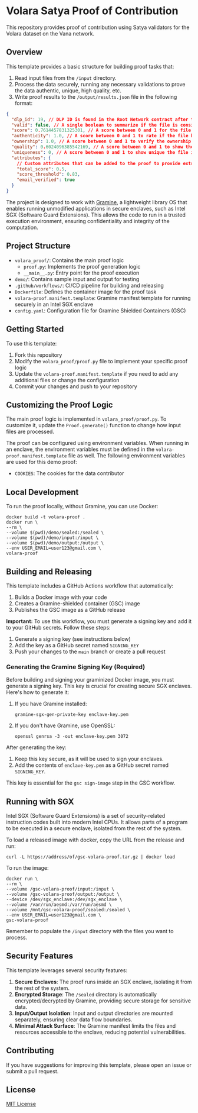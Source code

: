 # Volara Satya Proof of Contribution

This repository provides proof of contribution using Satya validators for the Volara dataset on the Vana network.

## Overview

This template provides a basic structure for building proof tasks that:

1. Read input files from the `/input` directory.
2. Process the data securely, running any necessary validations to prove the data authentic, unique, high quality, etc.
3. Write proof results to the `/output/results.json` file in the following format:

```json
{
  "dlp_id": 19, // DLP ID is found in the Root Network contract after the DLP is registered
  "valid": false, // A single boolean to summarize if the file is considered valid in this DLP
  "score": 0.7614457831325301, // A score between 0 and 1 for the file, used to determine how valuable the file is. This can be an aggregation of the individual scores below.
  "authenticity": 1.0, // A score between 0 and 1 to rate if the file has been tampered with
  "ownership": 1.0, // A score between 0 and 1 to verify the ownership of the file
  "quality": 0.6024096385542169, // A score between 0 and 1 to show the quality of the file
  "uniqueness": 0, // A score between 0 and 1 to show unique the file is, compared to others in the DLP
  "attributes": {
    // Custom attributes that can be added to the proof to provide extra context about the encrypted file
    "total_score": 0.5,
    "score_threshold": 0.83,
    "email_verified": true
  }
}
```

The project is designed to work with [Gramine](https://gramine.readthedocs.io/en/latest/), a lightweight library OS that enables running unmodified applications in secure enclaves, such as Intel SGX (Software Guard Extensions). This allows the code to run in a trusted execution environment, ensuring confidentiality and integrity of the computation.

## Project Structure

- `volara_proof/`: Contains the main proof logic
  - `proof.py`: Implements the proof generation logic
  - `__main__.py`: Entry point for the proof execution
- `demo/`: Contains sample input and output for testing
- `.github/workflows/`: CI/CD pipeline for building and releasing
- `Dockerfile`: Defines the container image for the proof task
- `volara-proof.manifest.template`: Gramine manifest template for running securely in an Intel SGX enclave
- `config.yaml`: Configuration file for Gramine Shielded Containers (GSC)

## Getting Started

To use this template:

1. Fork this repository
2. Modify the `volara_proof/proof.py` file to implement your specific proof logic
3. Update the `volara-proof.manifest.template` if you need to add any additional files or change the configuration
4. Commit your changes and push to your repository

## Customizing the Proof Logic

The main proof logic is implemented in `volara_proof/proof.py`. To customize it, update the `Proof.generate()` function to change how input files are processed.

The proof can be configured using environment variables. When running in an enclave, the environment variables must be defined in the `volara-proof.manifest.template` file as well. The following environment variables are used for this demo proof:

- `COOKIES`: The cookies for the data contributor

## Local Development

To run the proof locally, without Gramine, you can use Docker:

```
docker build -t volara-proof .
docker run \
--rm \
--volume $(pwd)/demo/sealed:/sealed \
--volume $(pwd)/demo/input:/input \
--volume $(pwd)/demo/output:/output \
--env USER_EMAIL=user123@gmail.com \
volara-proof
```

## Building and Releasing

This template includes a GitHub Actions workflow that automatically:

1. Builds a Docker image with your code
2. Creates a Gramine-shielded container (GSC) image
3. Publishes the GSC image as a GitHub release

**Important:** To use this workflow, you must generate a signing key and add it to your GitHub secrets. Follow these steps:

1. Generate a signing key (see instructions below)
2. Add the key as a GitHub secret named `SIGNING_KEY`
3. Push your changes to the `main` branch or create a pull request

### Generating the Gramine Signing Key (Required)

Before building and signing your graminized Docker image, you must generate a signing key. This key is crucial for creating secure SGX enclaves. Here's how to generate it:

1. If you have Gramine installed:

   ```
   gramine-sgx-gen-private-key enclave-key.pem
   ```

2. If you don't have Gramine, use OpenSSL:

   ```
   openssl genrsa -3 -out enclave-key.pem 3072
   ```

After generating the key:

1. Keep this key secure, as it will be used to sign your enclaves.
2. Add the contents of `enclave-key.pem` as a GitHub secret named `SIGNING_KEY`.

This key is essential for the `gsc sign-image` step in the GSC workflow.

## Running with SGX

Intel SGX (Software Guard Extensions) is a set of security-related instruction codes built into modern Intel CPUs. It allows parts of a program to be executed in a secure enclave, isolated from the rest of the system.

To load a released image with docker, copy the URL from the release and run:

```
curl -L https://address/of/gsc-volara-proof.tar.gz | docker load
```

To run the image:

```
docker run \
--rm \
--volume /gsc-volara-proof/input:/input \
--volume /gsc-volara-proof/output:/output \
--device /dev/sgx_enclave:/dev/sgx_enclave \
--volume /var/run/aesmd:/var/run/aesmd \
--volume /mnt/gsc-volara-proof/sealed:/sealed \
--env USER_EMAIL=user123@gmail.com \
gsc-volara-proof
```

Remember to populate the `/input` directory with the files you want to process.

## Security Features

This template leverages several security features:

1. **Secure Enclaves**: The proof runs inside an SGX enclave, isolating it from the rest of the system.
2. **Encrypted Storage**: The `/sealed` directory is automatically encrypted/decrypted by Gramine, providing secure storage for sensitive data.
3. **Input/Output Isolation**: Input and output directories are mounted separately, ensuring clear data flow boundaries.
4. **Minimal Attack Surface**: The Gramine manifest limits the files and resources accessible to the enclave, reducing potential vulnerabilities.

## Contributing

If you have suggestions for improving this template, please open an issue or submit a pull request.

## License

[MIT License](LICENSE)

